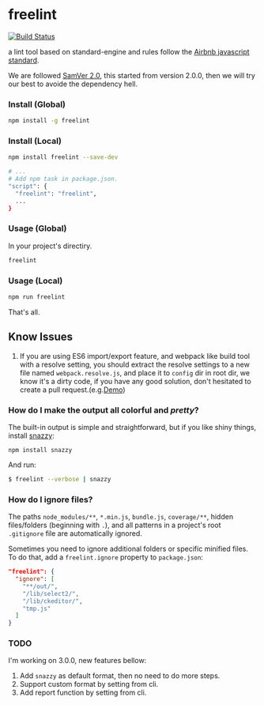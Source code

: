 # freelint

[![Build Status](https://travis-ci.org/zslucky/freelint.svg?branch=master)](https://travis-ci.org/zslucky/freelint)

a lint tool based on standard-engine and rules follow the [Airbnb javascript standard](https://github.com/airbnb/javascript).


We are followed [SamVer 2.0](http://semver.org/), this started from version 2.0.0, then we will try our best to avoide the dependency hell.

### Install (Global)
```bash
npm install -g freelint
```

### Install (Local)
```bash
npm install freelint --save-dev

# ...
# Add npm task in package.json.
"script": {
  "freelint": "freelint",
  ...
}
```

### Usage (Global)
In your project's directiry.
```bash
freelint
```

### Usage (Local)
```bash
npm run freelint
```

That's all.

## Know Issues
1. If you are using ES6 import/export feature, and webpack like build tool with a resolve setting, you should extract the resolve settings to a new file named `webpack.resolve.js`, and place it to `config` dir in root dir, we know it's a dirty code, if you have any good solution, don't hesitated to create a pull request.(e.g.[Demo](https://github.com/zslucky/react-redux-freetmp))

### How do I make the output all colorful and *pretty*?

The built-in output is simple and straightforward, but if you like shiny things,
install [snazzy](https://www.npmjs.com/package/snazzy):

```
npm install snazzy
```

And run:

```bash
$ freelint --verbose | snazzy
```

### How do I ignore files?

The paths `node_modules/**`, `*.min.js`, `bundle.js`, `coverage/**`, hidden files/folders
(beginning with `.`), and all patterns in a project's root `.gitignore` file are
automatically ignored.

Sometimes you need to ignore additional folders or specific minified files. To do that, add
a `freelint.ignore` property to `package.json`:

```json
"freelint": {
  "ignore": [
    "**/out/",
    "/lib/select2/",
    "/lib/ckeditor/",
    "tmp.js"
  ]
}
```

### TODO

I'm working on 3.0.0, new features bellow:
1. Add `snazzy` as default format, then no need to do more steps.
2. Support custom format by setting from cli.
3. Add report function by setting from cli.